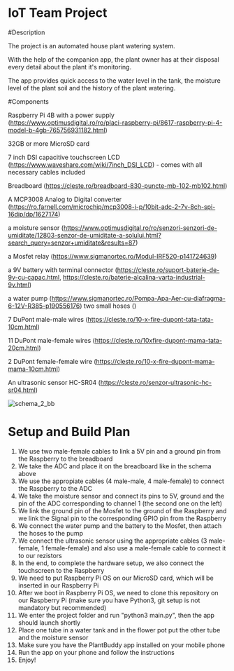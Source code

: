 # IoT Team Project

#Description

The project is an automated house plant watering system. 

With the help of the companion app, the plant owner has at their disposal every detail about the plant it's monitoring.

The app provides quick access to the water level in the tank, the moisture level of the plant soil and the history of the plant watering.

#Components

Raspberry Pi 4B with a power supply (https://www.optimusdigital.ro/ro/placi-raspberry-pi/8617-raspberry-pi-4-model-b-4gb-765756931182.html)

32GB or more MicroSD card

7 inch DSI capacitive touchscreen LCD (https://www.waveshare.com/wiki/7inch_DSI_LCD) - comes with all necessary cables included

Breadboard (https://cleste.ro/breadboard-830-puncte-mb-102-mb102.html)

A MCP3008 Analog to Digital converter (https://ro.farnell.com/microchip/mcp3008-i-p/10bit-adc-2-7v-8ch-spi-16dip/dp/1627174)

a moisture sensor (https://www.optimusdigital.ro/ro/senzori-senzori-de-umiditate/12803-senzor-de-umiditate-a-solului.html?search_query=senzor+umiditate&results=87)

a Mosfet relay (https://www.sigmanortec.ro/Modul-IRF520-p141724639)

a 9V battery with terminal connector (https://cleste.ro/suport-baterie-de-9v-cu-capac.html, https://cleste.ro/baterie-alcalina-varta-industrial-9v.html)

a water pump (https://www.sigmanortec.ro/Pompa-Apa-Aer-cu-diafragma-6-12V-R385-p190556176)
two small hoses ()

7 DuPont male-male wires (https://cleste.ro/10-x-fire-dupont-tata-tata-10cm.html)

11 DuPont male-female wires (https://cleste.ro/10xfire-dupont-mama-tata-20cm.html)

2 DuPont female-female wire (https://cleste.ro/10-x-fire-dupont-mama-mama-10cm.html)

An ultrasonic sensor HC-SR04 (https://cleste.ro/senzor-ultrasonic-hc-sr04.html)


 
![schema_2_bb](https://github.com/ATchibo/IoT-TeamProject/assets/44547421/6f6ec03d-491c-4ed3-b87b-5f2fc80b30e3)

# Setup and Build Plan

1. We use two male-female cables to link a 5V pin and a ground pin from the Raspberry to the breadboard
2. We take the ADC and place it on the breadboard like in the schema above
3. We use the appropiate cables (4 male-male, 4 male-female) to connect the Raspberry to the ADC
4. We take the moisture sensor and connect its pins to 5V, ground and the pin of the ADC corresponding to channel 1 (the second one on the left)
5. We link the ground pin of the Mosfet to the ground of the Raspberry and we link the Signal pin to the corresponding GPIO pin from the Raspberry
6. We connect the water pump and the battery to the Mosfet, then attach the hoses to the pump
7. We connect the ultrasonic sensor using the appropriate cables (3 male-female,  1 female-female) and also use a male-female cable to connect it to our rezistors
8. In the end, to complete the hardware setup, we also connect the touchscreen to the Raspberry
9. We need to put Raspberry Pi OS on our MicroSD card, which will be inserted in our Raspberry Pi
10. After we boot in Raspberry Pi OS, we need to clone this repository on our Raspberry Pi (make sure you have Python3, git setup is not mandatory but recommended)
11. We enter the project folder and run "python3 main.py", then the app should launch shortly
12. Place one tube in a water tank and in the flower pot put the other tube and the moisture sensor
13. Make sure you have the PlantBuddy app installed on your mobile phone
14. Run the app on your phone and follow the instructions
15. Enjoy!
